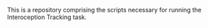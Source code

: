 
This is a repository comprising the scripts necessary for running the Interoception Tracking task.
